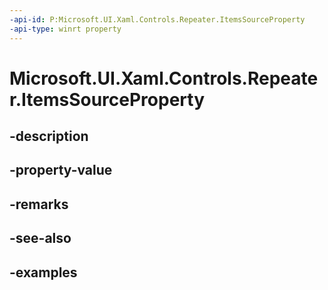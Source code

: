 ```yaml
---
-api-id: P:Microsoft.UI.Xaml.Controls.Repeater.ItemsSourceProperty
-api-type: winrt property
---
```


<!-- Property syntax.
public DependencyProperty ItemsSourceProperty { get; }
-->

# Microsoft.UI.Xaml.Controls.Repeater.ItemsSourceProperty

## -description

## -property-value

## -remarks

## -see-also

## -examples

